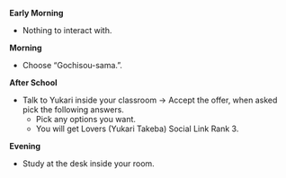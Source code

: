 **Early Morning**

- Nothing to interact with.

**Morning**

- Choose “Gochisou-sama.”.

**After School**

- Talk to Yukari inside your classroom -> Accept the offer, when asked pick the following answers.
  - Pick any options you want.
  - You will get Lovers (Yukari Takeba) Social Link Rank 3.

**Evening**

- Study at the desk inside your room.
